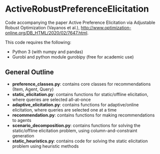 # ActiveRobustPreferenceElicitation

Code accompanying the paper Active Preference Elicitation via Adjustable Robust Optimization (Vayanos et al.), http://www.optimization-online.org/DB_HTML/2020/02/7647.html. 

This code requires the following:
- Python 3 (with numpy and pandas)
- Gurobi and python module gurobipy (free for academic use)

## General Outline
- **preference_classes.py**: contains core classes for recommendations (Item, Agent, Query)
- **static_elicitation.py**: contains functions for static/offline elicitation, where queries are selected all-at-once
- **adaptive_elicitation.py**: contains functions for adaptive/online elicitation, where queries are selected one at a time
- **recommendation.py**: contains functions for making recommendations to agents
- **scenario_decomposition.py**: contains functions for solving the static/offline elicitation problem, using column-and-constraint generation
- **static_heuristics.py**: contains code for solving the static elicitation problem using heuristic methods
